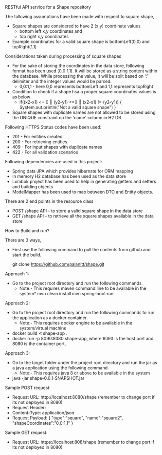 RESTful API service for a Shape repository

The following assumptions have been made with respect to square shape,
 - Square shapes are considered to have 2 (x,y) coordinate values
 	- bottom left x,y coordinates and
 	- top right x,y coordinates
- Example coordinates for a valid square shape is bottomLeft(0,0) and topRight(1,1)

Considerations taken during processing of square shapes
- For the sake of storing the coordinates in the data store, following format has been used (0,0:1,1). It will be
stored as a string content within the database. While processing the value, it will be split based on ':'
delimiter and the integer values would be parsed.
	- 0,0:1,1 - here 0,0 represents bottomLeft and 1,1 represents topRight
- Condition to check if a shape hsa a proper square coordinates values is as below
	- if((x2-x1) <= 0 || (y2-y1) <=0 || (x2-x1) != (y2-y1))
		{
			System.out.println("Not a valid square shape")
		}
- Square shapes with duplicate names are not allowed to be stored using the UNIQUE constraint on the 'name' column in H2 DB.

Following HTTPS Status codes have been used:
 - 201 - For entities created
 - 200 - For retrieving entities
 - 409 - For input shapes with duplicate names
 - 422 - For all validation scenarios
	
Following dependencies are used in this project:
 - Spring data JPA which provides hibernate for ORM mapping
 - In memory H2 database has been used as the data store
 - Lombok project has been used to help in generating getters and setters and building objects
 - ModelMapper has been used to map between DTO and Entity objects.
 
There are 2 end points in the resource class
- POST /shape API - to store a valid square shape in the data store
- GET /shape API - to retrieve all the square shapes available in the data store

How to Build and run?

There are 3 ways,

- First use the following command to pull the contents from github and start the build.
  
  git clone https://github.com/palanitt/shape.git
  
 Approach 1:
 - Go to the project root directory and run the following commands. 
 	-	Note:- This requires maven command line to be 
 available in the system*
  mvn clean install
  mvn spring-boot:run
  
 Approach 2:
 - Go to the project root directory and run the following commands to run the application as a docker
 container. 
 	-	Note:- This requires docker engine to be available in the system/virtual machine
 - docker build -t shape-app .
 - docker run -p 8090:8080 shape-app, where 8090 is the host port and 8080 is the container port.
 
 Approach 3:
 - Go to the target folder under the project root directory and run the jar as a java application using 
 the following command. 
 	-	Note:- This requires java 8 or above to be available in the system
 - java -jar shape-0.0.1-SNAPSHOT.jar
 
 Sample POST request:
 
 - Request URL: http://localhost:8080/shape (remember to change port if its not deployed in 8080)
 - Request Header:
 - Content-Type: application/json
 - Request Payload:
		 {
		"type":"square",
		"name":"square2",
		"shapeCoordinates":"0,0:1,1"
		}

 Sample GET request:
 
 - Request URL: https://localhost:808/shape (remember to change port if its not deployed in 8080)
 
  
  
